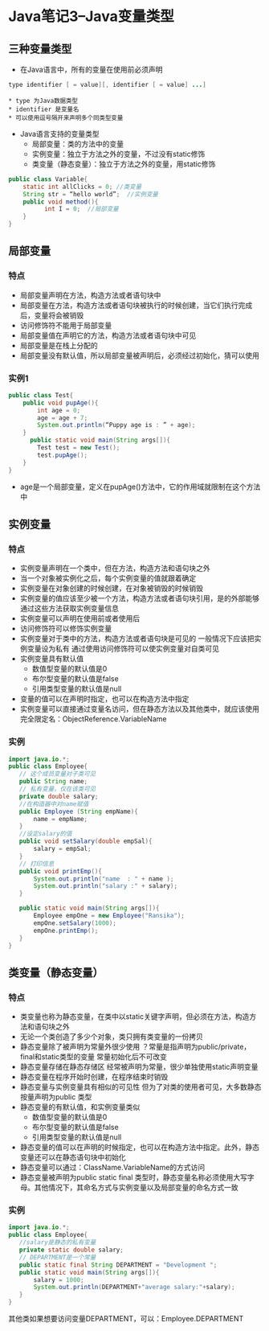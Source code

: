 # Java笔记3–Java变量类型
## 三种变量类型
* 在Java语言中，所有的变量在使用前必须声明
```java
type identifier [ = value][, identifier [ = value] ...]
```
	* type 为Java数据类型
	* identifier 是变量名
	* 可以使用逗号隔开来声明多个同类型变量
* Java语言支持的变量类型
	* 局部变量：类的方法中的变量
	* 实例变量：独立于方法之外的变量，不过没有static修饰
	* 类变量（静态变量）：独立于方法之外的变量，用static修饰
```java
public class Variable{
    static int allClicks = 0; //类变量
    String str = “hello world”;  //实例变量
    public void method(){
	      int I = 0;  //局部变量
    }
}
```
## 局部变量
### 特点
* 局部变量声明在方法，构造方法或者语句块中
* 局部变量在方法，构造方法或者语句块被执行的时候创建，当它们执行完成后，变量将会被销毁
* 访问修饰符不能用于局部变量
* 局部变量值在声明它的方法，构造方法或者语句块中可见
* 局部变量是在栈上分配的
* 局部变量没有默认值，所以局部变量被声明后，必须经过初始化，猜可以使用
### 实例1
```java
public class Test{
    public void pupAge(){
        int age = 0;
        age = age + 7;
        System.out.println(“Puppy age is : ” + age);
    }
	  public static void main(String args[]){
        Test test = new Test();
        test.pupAge();
    }
}
```
* age是一个局部变量，定义在pupAge()方法中，它的作用域就限制在这个方法中
## 实例变量
### 特点
* 实例变量声明在一个类中，但在方法，构造方法和语句块之外
* 当一个对象被实例化之后，每个实例变量的值就跟着确定
* 实例变量在对象创建的时候创建，在对象被销毁的时候销毁
* 实例变量的值应该至少被一个方法，构造方法或者语句块引用，是的外部能够通过这些方法获取实例变量信息
* 实例变量可以声明在使用前或者使用后
* 访问修饰符可以修饰实例变量
* 实例变量对于类中的方法，构造方法或者语句块是可见的
一般情况下应该把实例变量设为私有
通过使用访问修饰符可以使实例变量对自类可见
* 实例变量具有默认值
	* 数值型变量的默认值是0
	* 布尔型变量的默认值是false
	* 引用类型变量的默认值是null
* 变量的值可以在声明时指定，也可以在构造方法中指定
* 实例变量可以直接通过变量名访问，但在静态方法以及其他类中，就应该使用完全限定名：ObjectReference.VariableName
### 实例
```java
import java.io.*;
public class Employee{
   // 这个成员变量对子类可见
   public String name;
   // 私有变量，仅在该类可见
   private double salary;
   //在构造器中对name赋值
   public Employee (String empName){
       name = empName;
   }
   //设定salary的值
   public void setSalary(double empSal){
       salary = empSal;
   }  
   // 打印信息
   public void printEmp(){
       System.out.println("name  : " + name );
       System.out.println("salary :" + salary);
   }

   public static void main(String args[]){
       Employee empOne = new Employee("Ransika");
       empOne.setSalary(1000);
       empOne.printEmp();
   }
}
```
## 类变量（静态变量）
### 特点
* 类变量也称为静态变量，在类中以static关键字声明，但必须在方法，构造方法和语句块之外
* 无论一个类创造了多少个对象，类只拥有类变量的一份拷贝
* 静态变量除了被声明为常量外很少使用
？常量是指声明为public/private，final和static类型的变量
常量初始化后不可改变
* 静态变量存储在静态存储区
经常被声明为常量，很少单独使用static声明变量
* 静态变量在程序开始时创建，在程序结束时销毁
* 静态变量与实例变量具有相似的可见性
但为了对类的使用者可见，大多数静态按量声明为public 类型
* 静态变量的有默认值，和实例变量类似
	* 数值型变量的默认值是0
	* 布尔型变量的默认值是false
	* 引用类型变量的默认值是null
* 静态变量的值可以在声明的时候指定，也可以在构造方法中指定。此外，静态变量还可以在静态语句块中初始化
* 静态变量可以通过：ClassName.VariableName的方式访问
* 静态变量被声明为public static final 类型时，静态变量名称必须使用大写字母。其他情况下，其命名方式与实例变量以及局部变量的命名方式一致
### 实例
```java
import java.io.*;
public class Employee{
   //salary是静态的私有变量
   private static double salary;
   // DEPARTMENT是一个常量
   public static final String DEPARTMENT = "Development ";
   public static void main(String args[]){
       salary = 1000;
       System.out.println(DEPARTMENT+"average salary:"+salary);
   }
}
```
其他类如果想要访问变量DEPARTMENT，可以：Employee.DEPARTMENT
